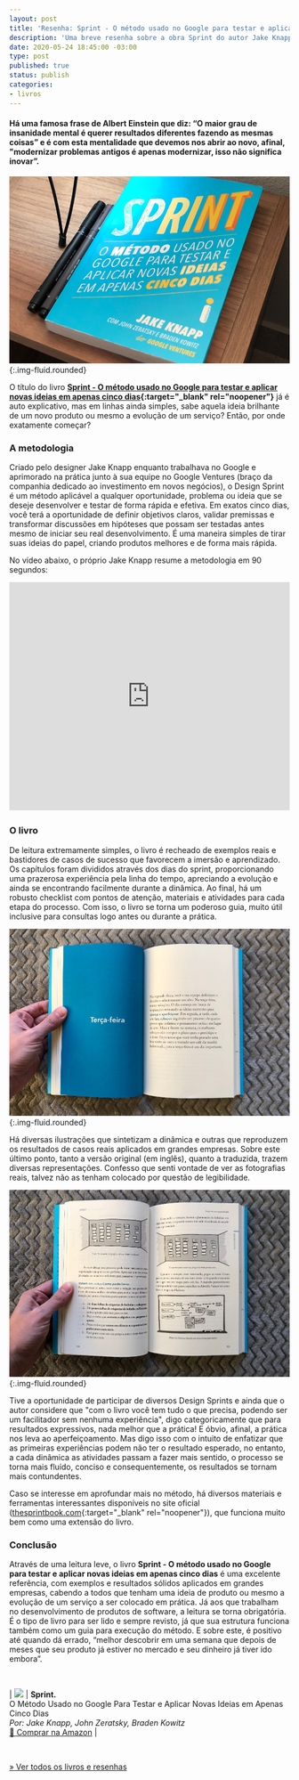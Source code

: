 ```yaml
---
layout: post
title: 'Resenha: Sprint - O método usado no Google para testar e aplicar novas ideias em apenas cinco dias (livro)'
description: 'Uma breve resenha sobre a obra Sprint do autor Jake Knapp. Publicado por Thiago Nascimento.'
date: 2020-05-24 18:45:00 -03:00
type: post
published: true
status: publish
categories:
- livros
---
```


#### Há uma famosa frase de Albert Einstein que diz: “O maior grau de insanidade mental é querer resultados diferentes fazendo as mesmas coisas” e é com esta mentalidade que devemos nos abrir ao novo, afinal, "modernizar problemas antigos é apenas modernizar, isso não significa inovar”.

![Livro Sprint colocado sobre uma cabeceira de madeira e duas canetas ao lado](/assets/imgs/livro-sprint/livro-sprint-capa.jpg){:.img-fluid.rounded}

O título do livro **[Sprint - O método usado no Google para testar e aplicar novas ideias em apenas cinco dias](https://amzn.to/2LRY6jv){:target="_blank" rel="noopener"}** já é auto explicativo, mas em linhas ainda simples, sabe aquela ideia brilhante de um novo produto ou mesmo a evolução de um serviço? Então, por onde exatamente começar?

### A metodologia

Criado pelo designer Jake Knapp enquanto trabalhava no Google e aprimorado na prática junto à sua equipe no Google Ventures (braço da companhia dedicado ao investimento em novos negócios), o Design Sprint é um método aplicável a qualquer oportunidade, problema ou ideia que se deseje  desenvolver e testar de forma rápida e efetiva. Em exatos cinco dias, você terá a oportunidade de definir objetivos claros, validar premissas e transformar discussões em hipóteses que possam ser testadas antes mesmo de iniciar seu real desenvolvimento. É uma maneira simples de tirar suas ideias do papel, criando produtos melhores e de forma mais rápida.

No vídeo abaixo, o próprio Jake Knapp resume a metodologia em 90 segundos:

<iframe width="100%" height="410" src="https://www.youtube.com/embed/Z9DTEnoDyPk" frameborder="0" allow="accelerometer; autoplay; encrypted-media; gyroscope; picture-in-picture" allowfullscreen></iframe>
<br>

### O livro

De leitura extremamente simples, o livro é recheado de exemplos reais e bastidores de casos de sucesso que favorecem a imersão e aprendizado. Os capítulos foram divididos através dos dias do sprint, proporcionando uma prazerosa experiência pela linha do tempo,  apreciando a evolução e ainda se encontrando facilmente durante a dinâmica. Ao final, há um robusto checklist com pontos de atenção, materiais e atividades para cada etapa do processo. Com isso, o livro se torna um poderoso guia, muito útil inclusive para consultas logo antes ou durante a prática.

![Livro Sprint aberto ao meio, com uma página à esquerda toda em azul e escrito no centro terça-feira, mostrando o título do capítulo e à direita um resumo do que será abordado](/assets/imgs/livro-sprint/livro-sprint-capitulos.jpg){:.img-fluid.rounded}

Há diversas ilustrações que sintetizam a dinâmica e outras que reproduzem os resultados de casos reais aplicados em grandes empresas. Sobre este último ponto, tanto a versão original (em inglês), quanto a traduzida, trazem diversas representações. Confesso que senti vontade de ver as fotografias reais, talvez não as tenham colocado por questão de legibilidade.

![Livro Sprint aberto ao meio, mostrando diversas ilustrações representando os resultados das dinâmicas aplicadas](/assets/imgs/livro-sprint/livro-sprint-quadros.jpg){:.img-fluid.rounded}

Tive a oportunidade de participar de diversos Design Sprints e ainda que o autor considere que "com o livro você tem tudo o que precisa, podendo ser um facilitador sem nenhuma experiência", digo categoricamente que para resultados expressivos, nada melhor que a prática! E óbvio, afinal, a prática nos leva ao aperfeiçoamento. Mas digo isso com o intuito de enfatizar que as primeiras experiências podem não ter o resultado esperado, no entanto, a cada dinâmica as atividades passam a fazer mais sentido, o processo se torna mais fluído, conciso e consequentemente, os resultados se tornam mais contundentes.

Caso se interesse em aprofundar mais no método, há diversos materiais e ferramentas interessantes disponíveis no site oficial ([thesprintbook.com](https://www.thesprintbook.com/){:target="_blank" rel="noopener"}), que funciona muito bem como uma extensão do livro.

### Conclusão

Através de uma leitura leve, o livro **Sprint - O método usado no Google para testar e aplicar novas ideias em apenas cinco dias** é uma excelente referência, com exemplos e resultados sólidos aplicados em grandes empresas, cabendo a todos que tenham uma ideia de produto ou mesmo a evolução de um serviço a ser colocado em prática. Já aos que trabalham no desenvolvimento de produtos de software, a leitura se torna obrigatória. É o tipo de livro para ser lido e sempre revisto, já que sua estrutura funciona também como um guia para execução do método. E sobre este, é positivo até quando dá errado, “melhor descobrir em uma semana que depois de meses que seu produto já estiver no mercado e seu dinheiro já tiver ido embora”. 

<br>

| <a target="_blank"  href="https://www.amazon.com.br/gp/product/8551001523/ref=as_li_tl?ie=UTF8&camp=1789&creative=9325&creativeASIN=8551001523&linkCode=am2&tag=thiagonasc-20&linkId=3af0c3d47023d1da948cf8401174f924"><img border="0" src="//ws-na.amazon-adsystem.com/widgets/q?_encoding=UTF8&MarketPlace=BR&ASIN=8551001523&ServiceVersion=20070822&ID=AsinImage&WS=1&Format=_SL160_&tag=thiagonasc-20" ></a><img src="//ir-br.amazon-adsystem.com/e/ir?t=thiagonasc-20&l=am2&o=33&a=8551001523" width="1" height="1" border="0" alt="" style="border:none !important; margin:0px !important;" /> | **Sprint.**<br>O Método Usado no Google Para Testar e Aplicar Novas Ideias em Apenas Cinco Dias<br>*Por: Jake Knapp, John Zeratsky, Braden Kowitz* <br> <a target="_blank" href="https://www.amazon.com.br/gp/product/8551001523/ref=as_li_tl?ie=UTF8&camp=1789&creative=9325&creativeASIN=8551001523&linkCode=as2&tag=thiagonasc-20&linkId=d35a62c65bd24e83f5aaf5c402e7498f">🛒 Comprar na Amazon</a> |

<br>

[» Ver todos os livros e resenhas](/livros)